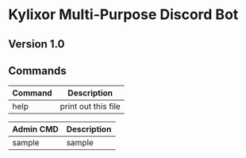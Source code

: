 **Kylixor Multi-Purpose Discord Bot**
=====================================

Version 1.0
-------------

Commands
--------

| Command     | Description
| ----------- | -----------
| help        | print out this file

| Admin CMD   | Description
| ----------- | -----------
| sample      | sample

